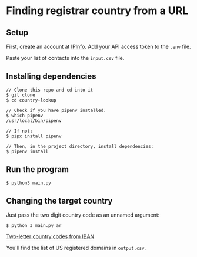 # Finding registrar country from a URL

## Setup
First, create an account at [IPInfo](https://ipinfo.io). Add your API access token to the `.env` file.

Paste your list of contacts into the `input.csv` file.

## Installing dependencies
```
// Clone this repo and cd into it
$ git clone
$ cd country-lookup

// Check if you have pipenv installed. 
$ which pipenv
/usr/local/bin/pipenv

// If not:
$ pipx install pipenv

// Then, in the project directory, install dependencies:
$ pipenv install

```

## Run the program
```
$ python3 main.py
```

## Changing the target country
Just pass the two digit country code as an unnamed argument:
```
$ python 3 main.py ar
```
[Two-letter country codes from IBAN](https://www.iban.com/country-codes)

You'll find the list of US registered domains in `output.csv`.
